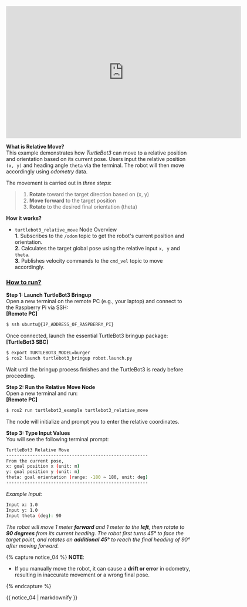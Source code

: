 
<iframe width="640" height="360" src="https://www.youtube.com/embed/23gX5w4ZzkE" frameborder="0" allow="accelerometer; autoplay; encrypted-media; gyroscope; picture-in-picture" allowfullscreen></iframe> 

**What is Relative Move?**  
This example demonstrates how *TurtleBot3* can move to a relative position and orientation based on its current pose. Users input the relative position `(x, y)` and heading angle `theta` via the terminal. The robot will then move accordingly using *odometry* data.    

The movement is carried out in *three steps*:  

> 1. **Rotate** toward the target direction based on (x, y)
> 2. **Move forward** to the target position
> 3. **Rotate** to the desired final orientation (theta)  


**How it works?**  
- `turtlebot3_relative_move` Node Overview  
**1.** Subscribes to the `/odom` topic to get the robot's current position and orientation.  
**2.** Calculates the target global pose using the relative input `x, y` and `theta`.  
**3.** Publishes velocity commands to the `cmd_vel` topic to move accordingly.  


### [**How to run?**](#how-to-run)

**Step 1: Launch TurtleBot3 Bringup**  
Open a new terminal on the remote PC (e.g., your laptop) and connect to the Raspberry Pi via SSH:  
  **[Remote PC]**  
  ```bash
  $ ssh ubuntu@{IP_ADDRESS_OF_RASPBERRY_PI}
  ```  

Once connected, launch the essential TurtleBot3 bringup package:  
**[TurtleBot3 SBC]**  
  ```bash
  $ export TURTLEBOT3_MODEL=burger
  $ ros2 launch turtlebot3_bringup robot.launch.py
  ```

Wait until the bringup process finishes and the TurtleBot3 is ready before proceeding.

**Step 2: Run the Relative Move Node**  
Open a new terminal and run:  
  **[Remote PC]**  
  ```bash
  $ ros2 run turtlebot3_example turtlebot3_relative_move
  ```
The node will initialize and prompt you to enter the relative coordinates.

**Step 3: Type Input Values**  
You will see the following terminal prompt:  

```bash
TurtleBot3 Relative Move
------------------------------------------------------
From the current pose,
x: goal position x (unit: m)
y: goal position y (unit: m)
theta: goal orientation (range: -180 ~ 180, unit: deg)
------------------------------------------------------
```   
*Example Input:*  
```bash
Input x: 1.0
Input y: 1.0
Input theta (deg): 90
```
*The robot will move 1 meter **forward** and 1 meter to the **left**, then rotate to **90 degrees** from its current heading. The robot first turns 45° to face the target point, and rotates an **additional 45°** to reach the final heading of 90° after moving forward.*  

{% capture notice_04 %}
**NOTE**:
- If you manually move the robot, it can cause a **drift or error** in odometry, resulting in inaccurate movement or a wrong final pose.  

{% endcapture %}
<div class="notice--info">{{ notice_04 | markdownify }}</div>
